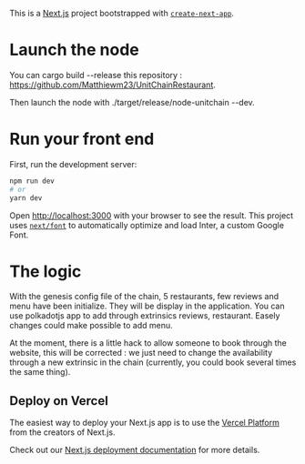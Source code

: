 This is a [Next.js](https://nextjs.org/) project bootstrapped with [`create-next-app`](https://github.com/vercel/next.js/tree/canary/packages/create-next-app).

# Launch the node

You can cargo build --release this repository : https://github.com/Matthiewm23/UnitChainRestaurant.

Then launch the node with ./target/release/node-unitchain --dev.

# Run your front end

First, run the development server:

```bash
npm run dev
# or
yarn dev
```

Open [http://localhost:3000](http://localhost:3000) with your browser to see the result.
This project uses [`next/font`](https://nextjs.org/docs/basic-features/font-optimization) to automatically optimize and load Inter, a custom Google Font.

# The logic

With the genesis config file of the chain, 5 restaurants, few reviews and menu have been initialize. They will be display in the application.
You can use polkadotjs app to add through extrinsics reviews, restaurant. Easely changes could make possible to add menu.

At the moment, there is a little hack to allow someone to book through the website, this will be corrected : we just need to change the availability through a new extrinsic in the chain (currently, you could book several times the same thing).

## Deploy on Vercel

The easiest way to deploy your Next.js app is to use the [Vercel Platform](https://vercel.com/new?utm_medium=default-template&filter=next.js&utm_source=create-next-app&utm_campaign=create-next-app-readme) from the creators of Next.js.

Check out our [Next.js deployment documentation](https://nextjs.org/docs/deployment) for more details.
